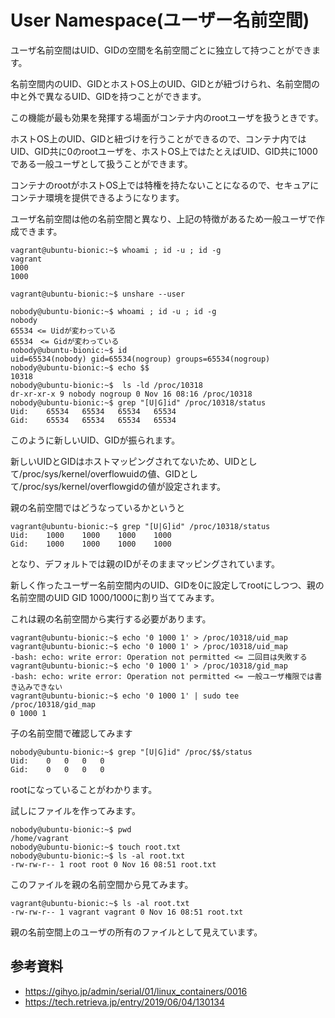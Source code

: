 # User Namespace(ユーザー名前空間)
ユーザ名前空間はUID、GIDの空間を名前空間ごとに独立して持つことができます。

名前空間内のUID、GIDとホストOS上のUID、GIDとが紐づけられ、名前空間の中と外で異なるUID、GIDを持つことができます。

この機能が最も効果を発揮する場面がコンテナ内のrootユーザを扱うときです。

ホストOS上のUID、GIDと紐づけを行うことができるので、コンテナ内ではUID、GID共に0のrootユーザを、ホストOS上ではたとえばUID、GID共に1000である一般ユーザとして扱うことができます。

コンテナのrootがホストOS上では特権を持たないことになるので、セキュアにコンテナ環境を提供できるようになります。

ユーザ名前空間は他の名前空間と異なり、上記の特徴があるため一般ユーザで作成できます。

```
vagrant@ubuntu-bionic:~$ whoami ; id -u ; id -g
vagrant
1000
1000

vagrant@ubuntu-bionic:~$ unshare --user

nobody@ubuntu-bionic:~$ whoami ; id -u ; id -g
nobody
65534 <= Uidが変わっている
65534　<= Gidが変わっている
nobody@ubuntu-bionic:~$ id
uid=65534(nobody) gid=65534(nogroup) groups=65534(nogroup)
nobody@ubuntu-bionic:~$ echo $$ 
10318
nobody@ubuntu-bionic:~$  ls -ld /proc/10318 
dr-xr-xr-x 9 nobody nogroup 0 Nov 16 08:16 /proc/10318
nobody@ubuntu-bionic:~$ grep "[U|G]id" /proc/10318/status
Uid:	65534	65534	65534	65534
Gid:	65534	65534	65534	65534
```

このように新しいUID、GIDが振られます。

新しいUIDとGIDはホストマッピングされてないため、UIDとして/proc/sys/kernel/overflowuidの値、GIDとして/proc/sys/kernel/overflowgidの値が設定されます。

親の名前空間ではどうなっているかというと

```
vagrant@ubuntu-bionic:~$ grep "[U|G]id" /proc/10318/status
Uid:	1000	1000	1000	1000
Gid:	1000	1000	1000	1000
```

となり、デフォルトでは親のIDがそのままマッピングされています。

新しく作ったユーザー名前空間内のUID、GIDを0に設定してrootにしつつ、親の名前空間のUID GID 1000/1000に割り当ててみます。

これは親の名前空間から実行する必要があります。

```
vagrant@ubuntu-bionic:~$ echo '0 1000 1' > /proc/10318/uid_map
vagrant@ubuntu-bionic:~$ echo '0 1000 1' > /proc/10318/uid_map
-bash: echo: write error: Operation not permitted <= 二回目は失敗する
vagrant@ubuntu-bionic:~$ echo '0 1000 1' > /proc/10318/gid_map
-bash: echo: write error: Operation not permitted <= 一般ユーザ権限では書き込みできない
vagrant@ubuntu-bionic:~$ echo '0 1000 1' | sudo tee /proc/10318/gid_map
0 1000 1
```

子の名前空間で確認してみます

```
nobody@ubuntu-bionic:~$ grep "[U|G]id" /proc/$$/status
Uid:	0	0	0	0
Gid:	0	0	0	0
```

rootになっていることがわかります。

試しにファイルを作ってみます。

```
nobody@ubuntu-bionic:~$ pwd
/home/vagrant
nobody@ubuntu-bionic:~$ touch root.txt
nobody@ubuntu-bionic:~$ ls -al root.txt 
-rw-rw-r-- 1 root root 0 Nov 16 08:51 root.txt
```

このファイルを親の名前空間から見てみます。

```
vagrant@ubuntu-bionic:~$ ls -al root.txt 
-rw-rw-r-- 1 vagrant vagrant 0 Nov 16 08:51 root.txt
```
親の名前空間上のユーザの所有のファイルとして見えています。

## 参考資料
* https://gihyo.jp/admin/serial/01/linux_containers/0016
* https://tech.retrieva.jp/entry/2019/06/04/130134
